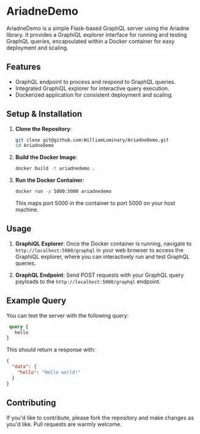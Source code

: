 # AriadneDemo

AriadneDemo is a simple Flask-based GraphQL server using the Ariadne library. It provides a GraphiQL explorer interface
for running and testing GraphQL queries, encapsulated within a Docker container for easy deployment and scaling.

## Features

- GraphQL endpoint to process and respond to GraphQL queries.
- Integrated GraphiQL explorer for interactive query execution.
- Dockerized application for consistent deployment and scaling.

## Setup & Installation

1. **Clone the Repository**:

   ```bash
   git clone git@github.com:WilliamLuminary/AriadneDemo.git
   cd AriadneDemo
   ```

2. **Build the Docker Image**:

   ```bash
   docker build -t ariadnedemo .
   ```

3. **Run the Docker Container**:

   ```bash
   docker run -p 5000:5000 ariadnedemo
   ```

   This maps port 5000 in the container to port 5000 on your host machine.

## Usage

1. **GraphiQL Explorer**: Once the Docker container is running, navigate to `http://localhost:5000/graphql` in your web
   browser to access the GraphiQL explorer, where you can interactively run and test GraphQL queries.

2. **GraphQL Endpoint**: Send POST requests with your GraphQL query payloads to the `http://localhost:5000/graphql`
   endpoint.

## Example Query

You can test the server with the following query:

```graphql
 query {
   hello
}
```

This should return a response with:

```json
{
  "data": {
    "hello": "Hello world!"
  }
}
```

## Contributing

If you'd like to contribute, please fork the repository and make changes as you'd like. Pull requests are warmly
welcome.
